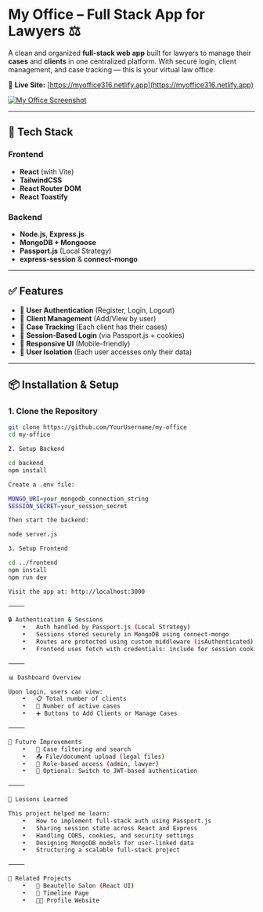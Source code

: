 

# My Office – Full Stack App for Lawyers ⚖️

A clean and organized **full-stack web app** built for lawyers to manage their **cases** and **clients** in one centralized platform. With secure login, client management, and case tracking — this is your virtual law office.

🔗 **Live Site:** [https://myoffice316.netlify.app](https://myoffice316.netlify.app)

[![My Office Screenshot](https://res.cloudinary.com/deq0w5tnr/image/upload/v1751988231/2025-06-30-180817-my-office-screenclip_p7gwfc.png)](https://myoffice316.netlify.app/)

---

## 🚀 Tech Stack

### Frontend
- **React** (with Vite)
- **TailwindCSS**
- **React Router DOM**
- **React Toastify**

### Backend
- **Node.js**, **Express.js**
- **MongoDB + Mongoose**
- **Passport.js** (Local Strategy)
- **express-session** & **connect-mongo**

---

## ✅ Features

- 🔐 **User Authentication** (Register, Login, Logout)
- 👤 **Client Management** (Add/View by user)
- 📁 **Case Tracking** (Each client has their cases)
- 💾 **Session-Based Login** (via Passport.js + cookies)
- 📱 **Responsive UI** (Mobile-friendly)
- 🔐 **User Isolation** (Each user accesses only their data)

---

## 📦 Installation & Setup

### 1. Clone the Repository

```bash
git clone https://github.com/YourUsername/my-office
cd my-office

2. Setup Backend

cd backend
npm install

Create a .env file:

MONGO_URI=your_mongodb_connection_string
SESSION_SECRET=your_session_secret

Then start the backend:

node server.js

3. Setup Frontend

cd ../frontend
npm install
npm run dev

Visit the app at: http://localhost:3000

⸻

🔒 Authentication & Sessions
	•	Auth handled by Passport.js (Local Strategy)
	•	Sessions stored securely in MongoDB using connect-mongo
	•	Routes are protected using custom middleware (isAuthenticated)
	•	Frontend uses fetch with credentials: include for session cookies

⸻

📊 Dashboard Overview

Upon login, users can view:
	•	📋 Total number of clients
	•	📂 Number of active cases
	•	➕ Buttons to Add Clients or Manage Cases

⸻

🔮 Future Improvements
	•	🔎 Case filtering and search
	•	📤 File/document upload (legal files)
	•	🔐 Role-based access (admin, lawyer)
	•	🔁 Optional: Switch to JWT-based authentication

⸻

🧠 Lessons Learned

This project helped me learn:
	•	How to implement full-stack auth using Passport.js
	•	Sharing session state across React and Express
	•	Handling CORS, cookies, and security settings
	•	Designing MongoDB models for user-linked data
	•	Structuring a scalable full-stack project

⸻

🧩 Related Projects
	•	💅 Beautello Salon (React UI)
	•	📌 Timeline Page
	•	👨‍💻 Profile Website
